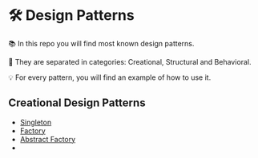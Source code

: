# 🛠️ Design Patterns
📚 In this repo you will find most known design patterns.

📂 They are separated in categories: Creational, Structural and Behavioral.

💡 For every pattern, you will find an example of how to use it.

## Creational Design Patterns
- [Singleton](./Creational/singleton.ts)
- [Factory](./Creational/factory.ts)
- [Abstract Factory](./Creational/abstractFactory.ts)
- 